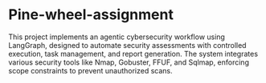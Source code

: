 # Pine-wheel-assignment
This project implements an agentic cybersecurity workflow using LangGraph, designed to automate security assessments with controlled execution, task management, and report generation. The system integrates various security tools like Nmap, Gobuster, FFUF, and Sqlmap, enforcing scope constraints to prevent unauthorized scans.
